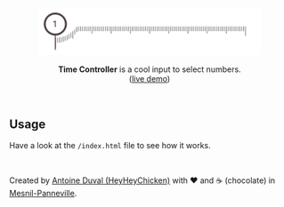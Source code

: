 <div align="center">
    <a href="https://github.com/HeyHeyChicken/Time-Controller">
        <img alt="logo" src="https://raw.githubusercontent.com/HeyHeyChicken/Time-Controller/main/resources/github-logo.gif" width="400">
    </a>
<br/>

**Time Controller** is a cool input to select numbers.<br/>
([live demo](//codepen.io/antoinecuffel/pen/ZdaGNE))<br/>
</div>
<br/>

## Usage

Have a look at the <code>/index.html</code> file to see how it works.

<br>

Created by [Antoine Duval (HeyHeyChicken)](//antoine.cuffel.fr) with ❤ and ☕ (chocolate) in [Mesnil-Panneville](//en.wikipedia.org/wiki/Mesnil-Panneville).